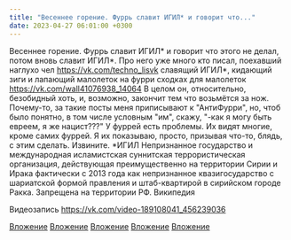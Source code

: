 ```yaml
---
title: "Весеннее горение. Фуррь славит ИГИЛ* и говорит что..."
date: 2023-04-27 06:01:00 +0300
---
```


Весеннее горение. Фуррь славит ИГИЛ* и говорит что этого не делал, потом вновь славит ИГИЛ*.
Про него уже много кто писал, поехавший наглухо чел https://vk.com/techno_lisvk славящий ИГИЛ*, кидающий зиги и лапающий малолеток на фурри сходках для малолеток https://vk.com/wall41076938_14064
В целом он, относительно, безобидный хоть, и, возможно, закончит тем что возьмётся за нож.
Почему-то, за такие посты меня приписывают к "АнтиФурри", но, чтоб было понятно, в том числе условным "им", скажу, "-как я могу быть евреем, я же нацист???"
У фуррей есть проблемы. Их видят многие, кроме самих фуррей. Я их показываю, просто, призывая что-то, блядь, с этим сделать. Извините.
*ИГИЛ Непризнанное государство и международная исламистская суннитская террористическая организация, действующая преимущественно на территории Сирии и Ирака фактически с 2013 года как непризнанное квазигосударство с шариатской формой правления и штаб-квартирой в сирийском городе Ракка. Запрещена на территории РФ. Википедия


Видеозапись
https://vk.com/video-189108041_456239036

[Вложение](/assets/vk_photos/3/MS-Ejr9IhfQ.jpg)
[Вложение](/assets/vk_photos/2/Pi3arCjzzKo.jpg)
[Вложение](/assets/vk_photos/3/jlTWvFgSdOE.jpg)
[Вложение](https://vk.com/video41076938_456239591)
[Вложение](https://vk.com/video-189108041_456239036)
